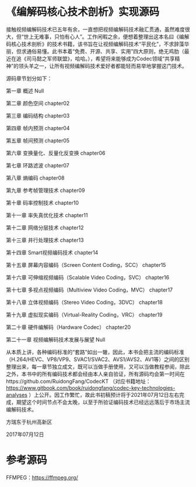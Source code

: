 # 《编解码核心技术剖析》实现源码
接触视频编解码技术已五年有余，一直想把视频编解码技术融汇贯通，虽然难度很大，但“世上无难事，只怕有心人”。工作闲暇之余，便想着整理出这本名曰《编解码核心技术剖析》的技术书籍，该书旨在让视频编解码技术“平民化”，不求辞藻华丽，但求通俗易懂。此书本着“免费、开源、共享、实用”四大原则，绝无鸡肋（最近在追《司马懿之军师联盟》，哈哈。），希望将来能够成为Codec领域“共享精神”的领头羊之一，让所有视频编解码技术爱好者都能轻而易举地掌握这门技术。

源码章节划分如下：

第一章 概述 Null

第二章 颜色空间 chapter02

第三章 编码结构 chapter03

第四章 帧内预测 chapter04

第五章 帧间预测 chapter05

第六章 变换量化、反量化反变换 chapter06

第七章 环路滤波 chapter07

第八章 熵编码 chapter08

第九章 参考帧管理技术 chapter09

第十章 码率控制技术 chapter10

第十一章 率失真优化技术 chapter11

第十二章 网络分层技术 chapter12

第十三章 并行处理技术 chapter13

第十四章 Smart视频编码技术 chapter14

第十五章 屏幕内容编码（Screen Content Coding，SCC） chapter15

第十六章 可伸缩视频编码（Scalable Video Coding，SVC） chapter16

第十七章 多视点视频编码（Multiview Video Coding，MVC） chapter17

第十八章 立体视频编码（Stereo Video Coding，3DVC） chapter18

第十九章 虚拟现实编码（Virtual-Reality Coding，VRC） chapter19

第二十章 硬件编解码（Hardware Codec） chapter20

第二十一章 视频编解码技术发展与展望 Null

从本质上讲，各种编码标准的“套路”如出一辙，因此，本书会把主流的编码标准（H.264/HEVC、VP8/VP9、SVAC1/SVAC2、AVS1/AVS2、AV1等）之间的区别整理出来，每一章节独立成文，既可以当做手册使用，又可以当做教程参阅，除此之外，本书中的所有编码技术都会经由本人亲自验证，所有源码均会第一时间在https://github.com/RuidongFang/CodecKT （对应书籍地址：https://www.gitbook.com/book/ruidongfang/codec-key-technologies-analyses ）上公开。因工作繁忙，故此书初稿预计将于2021年07月12日左右完成，期望这个时间节点不会太晚，以至于所验证编码技术已经远远落后于市场主流编解码技术。

方瑞东于杭州高新区

2017年07月12日

# 参考源码
FFMPEG：https://ffmpeg.org/
